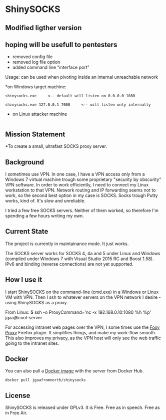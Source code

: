 # ShinySOCKS


## Modified ligther version 
## hoping will be usefull to pentesters 
- removed config file
- removed log file option
- added command line  "interface port"

Usage: can be used when pivoting inside an internal unreachable network 

*on Windows target machine:

```
shinysocks.exe     <-- default will listen on 0.0.0.0 1080

shinysocks.exe 127.0.0.1 7000     <-- will listen only internally 

```
* on Linux attacker machine


```proxychains curl x.x.x.x    <-- address on remote internal network
```






## Mission Statement

*To create a small, ultrafast SOCKS proxy server.

## Background

I sometimes use VPN. In one case, I have a VPN access only
from a Windows 7 virtual machine trough some proprietary
"security by obscurity" VPN software. In order to work
efficiently, I need to connect my Linux workstation to that
VPN. Network routing and IP forwarding seems not to work,
so the second best option in my case is SOCKS. Socks
trough Putty works, kind of. It's slow and unreliable.

I tried a few free SOCKS servers. Neither of them worked, so
therefore I'm spending a few hours writing my own.

## Current State
The project is currently in maintainance mode. It just works.

The SOCKS server works for SOCKS 4, 4a and 5 under
Linux and Windows (compiled under Windows 7 with Visual
Studio 2015 RC and Boost 1.58). IPv6 and binding (reverse
connections) are not yet supported.

## How I use it

I start ShinySOCKS on the command-line (cmd.exe) in a Windows or Linux
VM with VPN. Then I ssh to whatever servers on the VPN network
I desire - using ShinySOCKS as a proxy.

From Linux:
 $ ssh -o ProxyCommand='nc -x 192.168.0.10:1080 %h %p' jgaa@cool-server

For accessing intranet web pages over the VPN, I some times
use the [Foxy Proxy](https://getfoxyproxy.org/) Firefox plugin.
It simplifies things, and make my work-flow smooth. This also
improves my privacy, as the VPN host will only see the web traffic
going to the intranet sites.

## Docker

You can also pull a [Docker image](https://hub.docker.com/r/jgaafromnorth/shinysocks/)
with the server from Docker Hub.

```
docker pull jgaafromnorth/shinysocks
```

## License
ShinySOCKS is released under GPLv3.
It is Free. Free as in speech. Free as in Free Air.
